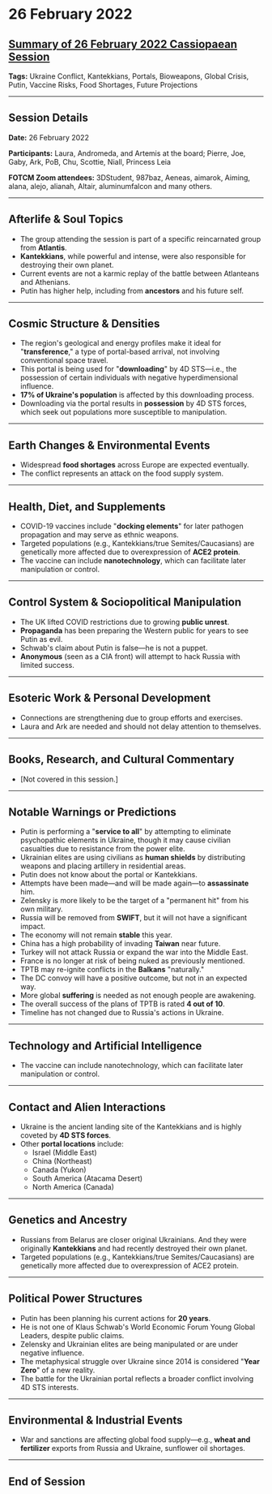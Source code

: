 # 26 February 2022

## [Summary of 26 February 2022 Cassiopaean Session](https://cassiopaea.org/forum/threads/session-26-february-2022.51723/)

**Tags:** Ukraine Conflict, Kantekkians, Portals, Bioweapons, Global Crisis, Putin, Vaccine Risks, Food Shortages, Future Projections

---

## Session Details

**Date:** 26 February 2022

**Participants:** Laura, Andromeda, and Artemis at the board; Pierre, Joe, Gaby, Ark, PoB, Chu, Scottie, Niall, Princess Leia

**FOTCM Zoom attendees:** 3DStudent, 987baz, Aeneas, aimarok, Aiming, alana, alejo, alianah, Altair, aluminumfalcon and many others.

---

## Afterlife & Soul Topics

- The group attending the session is part of a specific reincarnated group from **Atlantis**.
- **Kantekkians**, while powerful and intense, were also responsible for destroying their own planet.
- Current events are not a karmic replay of the battle between Atlanteans and Athenians.
- Putin has higher help, including from **ancestors** and his future self.

---

## Cosmic Structure & Densities

- The region's geological and energy profiles make it ideal for "**transference**," a type of portal-based arrival, not involving conventional space travel.
- This portal is being used for "**downloading**" by 4D STS—i.e., the possession of certain individuals with negative hyperdimensional influence.
- **17% of Ukraine's population** is affected by this downloading process.
- Downloading via the portal results in **possession** by 4D STS forces, which seek out populations more susceptible to manipulation.

---

## Earth Changes & Environmental Events

- Widespread **food shortages** across Europe are expected eventually.
- The conflict represents an attack on the food supply system.

---

## Health, Diet, and Supplements

- COVID-19 vaccines include "**docking elements**" for later pathogen propagation and may serve as ethnic weapons.
- Targeted populations (e.g., Kantekkians/true Semites/Caucasians) are genetically more affected due to overexpression of **ACE2 protein**.
- The vaccine can include **nanotechnology**, which can facilitate later manipulation or control.

---

## Control System & Sociopolitical Manipulation

- The UK lifted COVID restrictions due to growing **public unrest**.
- **Propaganda** has been preparing the Western public for years to see Putin as evil.
- Schwab's claim about Putin is false—he is not a puppet.
- **Anonymous** (seen as a CIA front) will attempt to hack Russia with limited success.

---

## Esoteric Work & Personal Development

- Connections are strengthening due to group efforts and exercises.
- Laura and Ark are needed and should not delay attention to themselves.

---

## Books, Research, and Cultural Commentary

- [Not covered in this session.]

---

## Notable Warnings or Predictions

- Putin is performing a "**service to all**" by attempting to eliminate psychopathic elements in Ukraine, though it may cause civilian casualties due to resistance from the power elite.
- Ukrainian elites are using civilians as **human shields** by distributing weapons and placing artillery in residential areas.
- Putin does not know about the portal or Kantekkians.
- Attempts have been made—and will be made again—to **assassinate** him.
- Zelensky is more likely to be the target of a "permanent hit" from his own military.
- Russia will be removed from **SWIFT**, but it will not have a significant impact.
- The economy will not remain **stable** this year.
- China has a high probability of invading **Taiwan** near future.
- Turkey will not attack Russia or expand the war into the Middle East.
- France is no longer at risk of being nuked as previously mentioned.
- TPTB may re-ignite conflicts in the **Balkans** "naturally."
- The DC convoy will have a positive outcome, but not in an expected way.
- More global **suffering** is needed as not enough people are awakening.
- The overall success of the plans of TPTB is rated **4 out of 10**.
- Timeline has not changed due to Russia's actions in Ukraine.

---

## Technology and Artificial Intelligence

- The vaccine can include nanotechnology, which can facilitate later manipulation or control.

---

## Contact and Alien Interactions

- Ukraine is the ancient landing site of the Kantekkians and is highly coveted by **4D STS forces**.
- Other **portal locations** include:
    - Israel (Middle East)
    - China (Northeast)
    - Canada (Yukon)
    - South America (Atacama Desert)
    - North America (Canada)

---

## Genetics and Ancestry

- Russians from Belarus are closer original Ukrainians. And they were originally **Kantekkians** and had recently destroyed their own planet.
- Targeted populations (e.g., Kantekkians/true Semites/Caucasians) are genetically more affected due to overexpression of ACE2 protein.

---

## Political Power Structures

- Putin has been planning his current actions for **20 years**.
- He is not one of Klaus Schwab's World Economic Forum Young Global Leaders, despite public claims.
- Zelensky and Ukrainian elites are being manipulated or are under negative influence.
- The metaphysical struggle over Ukraine since 2014 is considered "**Year Zero**" of a new reality.
- The battle for the Ukrainian portal reflects a broader conflict involving 4D STS interests.

---

## Environmental & Industrial Events

- War and sanctions are affecting global food supply—e.g., **wheat and fertilizer** exports from Russia and Ukraine, sunflower oil shortages.

---

## End of Session